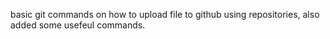 basic git commands on how to upload file to github using repositories,
also added some usefeul commands.
